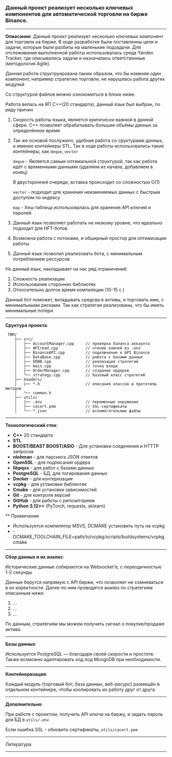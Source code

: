 ### Данный проект реализует несколько ключевых компонентов для автоматической торговли на бирже Binance.
___
**Опиасание**:
Данный проект реализует несколько ключевых компонент для торговли на бирже.
В ходе разработке были поставленны цели и задачи, которые были разбиты на маленькие подзадачи.
Для отслеживания выполненной работы использовалась среда Yandex Tracker, где описывались задачи и назначались ответственные (методология Agile).

Данная работа структруирована таким образом, что бы изменяя один компонент, например стратегию торговли, 
не нарушлась работа других модулей

Со структурой файлов можно ознокомиться в блоке ниже. 

Работа велась на ЯП С++(20 стандарта), данный язык был выбран, по ряду причин

1) Скорость работы языка, является критически важной в данной сфере. С++ позволяет обрабатывать большие объёмы данных
за определённое время. 
2) Так же основой послужило, удобная работа со сруктурами данных, а именно контейнеры STL. Так в ходе работы
использовались такие контейнеры, как `deque`, `vector`

   
      `deque` - Является самым оптимальной структурой, так как работа идёт с временными данными (удаляем из начала, добавляем в конец)
      
      В двусторонней очереди, вставка происходит со сложностью O(1)
      
      `vector` -  подходит для хранения неизменяемых данных с быстрым доступом по индексу
      
      `map` - Хеш таблица использовалась для хранения API ключей и паролей

3) Данный язык позволяет работать не низкому уровне, что идеально подходит для HFT-ботов.
4) Возможна работа с потоками, и обширный простор для оптимизации работы
5) Данный язык позволил реализовать бота, с минимальным потреблением рессурсов

Но данный язык, накладывает на нас ряд ограничений:

1) Сложность реализации
2) Использование сторонних библиотек
3) Относительно долгое время компиляции (10-15 с.)


Данный бот поможет, вкладывать средсва в активы, и торговать ими, с минимальными рисками. Так как стратегии реализованы, 
что бы иметь минимальные потери

___
**Сруктура проекта**:
   

     TBM/
        ├── src/
        │   ├── AccountManager.cpp     // проверка баланса аккаунта
        │   ├── APIread.cpp            // чтение ключей из .env
        │   ├── BinanceAPI.cpp         // подключение к API Binance
        │   ├── DataBase.cpp           // работа с базами данных
        │   ├── ERBB.cpp               // реализация стратегий
        │   ├── main.cpp               // точка входа
        │   ├── OrderManager.cpp       // создание ордеров
        │   └── strategy.cpp           // базовый класс стратегий
        ├── headers/
        │   ├── *.h                    // описания классов и прототипы методов
        │   └── common.h
        ├── utils/
        │   ├── .env                   // переменные окружения
        │   ├── cacert.pem             // SSL-сертификаты
        │   └── *.json                 // вспомогательные файлы

___

**Технологический стек**:
- **С++** 20 стандарта
- **STL**
- **BOOST/BEAST BOOST/ASIO** - Для установки соеденения и HTTTP запросов
- **nlohman** - для парсинга JSON ответов
- **OpenSSL** - для подписания ордера
- **libpqxx** - для работ с базами данных
- **PostgreSQL** - БД, для логирования данных
- **Docker** - для контеризации
- **vcpkg** - для установки библиотек
- **Сmake** - для установки зависимостей
- **Git** - для контроля версий
- **GitHub** - для работы с репозиторием
- **Python 3.12>=** (PyTorch, requests, sklearn)

** Примичание

- Используется компилятор MSVS, DCMAKE установить путь на vcpkg
- -DCMAKE_TOOLCHAIN_FILE=path/to/vcpkg/scripts/buildsystems/vcpkg.cmake

___

**Сбор данных и их анализ**:

Исторические данные собираются на Websocket'e, с переодичностью 1-2 секунды

Данные берутся напрямую с API биржи, что позволяет не сомневаться в их коректности. Далее по ним проводятся
анализ по стратегиям описанным ниже:
1) ...
2) ...
3) ...

По данным, стратегиям мы можем получить сигнал о покупке/продаже актива. 



____
**Базы данных**:

Используется PostgreSQL — благодаря своей скорости и простоте.
Также возможно адаптировать код под MongoDB при необходимости.

___
**Контейнеризация**:


Каждый модуль (торговый бот, база данных, веб-ресурс) размещён в отдельном контейнере, чтобы изолировать их работу друг от друга.
____
**Дополнительно**:

При работе с проектом, получить API ключи на биржу, и задать пароль для БД в `utils/.env`

Если ошибка SSL -  обновить сертификаты, `utils/cacert.pem`


____
Литература
___
